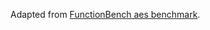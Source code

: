 Adapted from [FunctionBench aes benchmark](https://github.com/ddps-lab/serverless-faas-workbench/tree/master/aws/cpu-memory/pyaes).